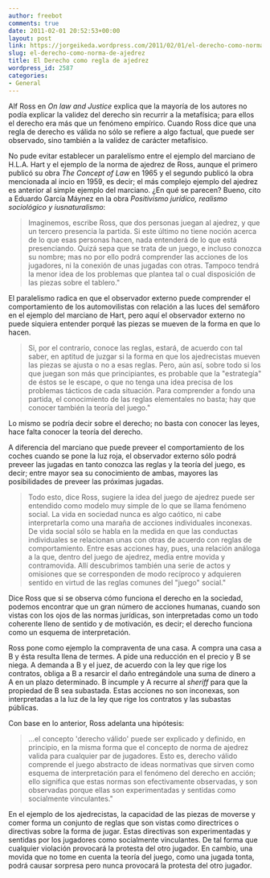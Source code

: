 ```yaml
---
author: freebot
comments: true
date: 2011-02-01 20:52:53+00:00
layout: post
link: https://jorgeikeda.wordpress.com/2011/02/01/el-derecho-como-norma-de-ajedrez/
slug: el-derecho-como-norma-de-ajedrez
title: El Derecho como regla de ajedrez
wordpress_id: 2587
categories:
- General
---
```


Alf Ross en _On law and Justice_ explica que la mayoría de los autores no podía explicar la validez del derecho sin recurrir a la metafísica; para ellos el derecho era más que un fenómeno empírico. Cuando Ross dice que una regla de derecho es válida no sólo se refiere a algo factual,  que puede ser observado, sino también a la validez de carácter metafísico.

No pude evitar establecer un paralelísmo entre el ejemplo del marciano de H.L.A. Hart y el ejemplo de la norma de ajedrez de Ross, aunque el primero publicó su obra _The Concept of Law_ en 1965 y el segundo publicó la obra mencionada al incio en 1959, es decir; el más complejo ejemplo del ajedrez es anterior al simple ejemplo del marciano.
¿En qué se parecen? Bueno, cito a Eduardo García Máynez en la obra _Positivismo jurídico, realismo sociológico y iusnaturalismo_:




<blockquote>Imaginemos, escribe Ross, que dos personas juegan al ajedrez, y que un tercero presencia la partida. Si este último no tiene noción acerca de lo que esas personas hacen, nada entenderá de lo que está presenciando. Quizá sepa que se trata de un juego, e incluso conozca su nombre; mas no por ello podrá comprender las acciones de los jugadores, ni la conexión de unas jugadas con otras. Tampoco tendrá la menor idea de los problemas que plantea tal o cual disposición de las piezas sobre el tablero."</blockquote>



El paralelismo radica en que el observador externo puede comprender el comportamiento de los automovilistas con relación a las luces del semáforo en el ejemplo del marciano de Hart, pero aquí el observador externo no puede siquiera entender porqué las piezas se mueven de la forma en que lo hacen.




<blockquote>Si, por el contrario, conoce las reglas, estará, de acuerdo con tal saber, en aptitud de juzgar si la forma en que los ajedrecistas mueven las piezas se ajusta o no a esas reglas. Pero, aún así, sobre todo si los que juegan son más que principiantes, es probable que la "estrategía" de éstos se le escape, o que no tenga una idea precisa de los problemas tácticos de cada situación. Para comprender a fondo una partida, el conocimiento de las reglas elementales no basta; hay que conocer también la teoría del juego."</blockquote>



Lo mismo se podría decir sobre el derecho; no basta con conocer las leyes, hace falta conocer la teoría del derecho.

A diferencia del marciano que puede preveer el comportamiento de los coches cuando se pone la luz roja, el observador externo sólo podrá preveer las jugadas en tanto conozca las reglas y la teoría del juego, es decir; entre mayor sea su conocimiento de ambas, mayores las posibilidades de preveer las próximas jugadas.




<blockquote>Todo esto, dice Ross, sugiere la idea del juego de ajedrez  puede ser entendido como modelo muy simple de lo que se llama fenómeno social. La vida en sociedad nunca es algo caótico, ni cabe interpretarla como una maraña de acciones individuales inconexas. De vida social sólo se habla en la medida en que las conductas individuales se relacionan unas con otras de acuerdo con reglas de comportamiento. Entre esas acciones hay, pues, una relación análoga a la que, dentro del juego de ajedrez, media entre movida y contramovida. Allí descubrimos también una serie de actos y omisiones que se corresponden de modo recíproco y adquieren sentido en virtud de las reglas comunes del "juego" social."</blockquote>



Dice Ross que si se observa cómo funciona el derecho en la sociedad, podemos encontrar que un gran número de acciones humanas, cuando son vistas con los ojos de las normas jurídicas,  son interpretadas como un todo coherente lleno de sentido y de motivación, es decir; el derecho funciona como un esquema de interpretación.

Ross pone como ejemplo la compraventa de una casa. A compra una casa a B y ésta resulta  llena de termes. A pide una reducción en el precio  y B se niega. A demanda a B y el juez, de acuerdo con la ley que rige los contratos, obliga a B a resarcir el daño entregándole una suma de dinero a A en un plazo determinado. B incumple y A recurre al _sheriff_ para que la propiedad de B sea subastada. Estas acciones no son inconexas,  son interpretadas a la luz de la ley que rige los contratos y las subastas públicas.


Con base en lo anterior, Ross adelanta una hipótesis:




<blockquote>...el concepto 'derecho válido' puede ser explicado y definido, en principio, en la misma forma que el concepto de norma de ajedrez valida para cualquier par de jugadores. Esto es, derecho válido comprende el juego abstracto de ideas normativas que sirven como esquema de interpretación para el fenómeno del derecho en acción; ello significa que estas normas son efectivamente observadas, y son observadas porque ellas son experimentadas y sentidas como socialmente vinculantes." </blockquote>





En el ejemplo de los ajedrecistas, la capacidad de las piezas de moverse y comer forma un conjunto de reglas que son vistas como directrices o directivas sobre la forma de jugar. Estas directivas son experimentadas y sentidas por los jugadores como socialmente vinculantes. De tal forma que cualquier violación provocará la protesta del otro jugador. En cambio, una movida que no tome en cuenta  la teoría del juego, como una jugada tonta, podrá causar sorpresa pero nunca provocará la protesta del otro jugador.


